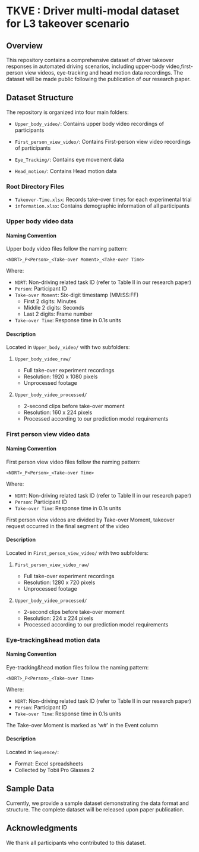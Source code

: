# TKVE : **Driver multi-modal dataset for L3 takeover scenario**

## Overview

This repository contains a comprehensive dataset of driver takeover responses in automated driving scenarios, including upper-body video,first-person view videos, eye-tracking and head motion data recordings. The dataset will be made public following the publication of our research paper.

## Dataset Structure

The repository is organized into four main folders:

- `Upper_body_video/`: Contains upper body video recordings of participants
- `First_person_view_video/`: Contains First-person view video recordings of participants

- `Eye_Tracking/`: Contains eye movement data
- `Head_motion/`: Contains Head motion data

### Root Directory Files

- `Takeover-Time.xlsx`: Records take-over times for each experimental trial
- `information.xlsx`: Contains demographic information of all participants

### Upper body video data

#### Naming Convention

Upper body video files follow the naming pattern:

`<NDRT>_P<Person>_<Take-over Moment>_<Take-over Time>`

Where:

- `NDRT`: Non-driving related task ID (refer to Table II in our research paper)
- `Person`: Participant ID
- `Take-over Moment`: Six-digit timestamp (MM:SS:FF)
  - First 2 digits: Minutes
  - Middle 2 digits: Seconds
  - Last 2 digits: Frame number
- `Take-over Time`: Response time in 0.1s units

#### Description

Located in `Upper_body_video/` with two subfolders:

1. ```
   Upper_body_video_raw/
   ```

   - Full take-over experiment recordings
   - Resolution: 1920 x 1080 pixels
   - Unprocessed footage

2. ```
   Upper_body_video_processed/
   ```

   - 2-second clips before take-over moment
   - Resolution: 160 x 224 pixels
   - Processed according to our prediction model requirements

### First person view video data

#### Naming Convention

First person view video files follow the naming pattern:

`<NDRT>_P<Person>_<Take-over Time>`

Where:

- `NDRT`: Non-driving related task ID (refer to Table II in our research paper)
- `Person`: Participant ID
- `Take-over Time`: Response time in 0.1s units

First person view videos are divided by Take-over Moment, takeover request occurred in the final segment of the video

#### Description

Located in `First_person_view_video/` with two subfolders:

1. ```
   First_person_view_video_raw/
   ```

   - Full take-over experiment recordings
   - Resolution: 1280 x 720 pixels
   - Unprocessed footage

2. ```
   Upper_body_video_processed/
   ```

   - 2-second clips before take-over moment
   - Resolution: 224 x 224 pixels
   - Processed according to our prediction model requirements

### Eye-tracking&head motion data

#### Naming Convention

Eye-tracking&head motion files follow the naming pattern:

`<NDRT>_P<Person>_<Take-over Time>`

Where:

- `NDRT`: Non-driving related task ID (refer to Table II in our research paper)
- `Person`: Participant ID
- `Take-over Time`: Response time in 0.1s units

The Take-over Moment is marked as 'w#' in the Event column

#### Description

Located in `Sequence/`:

- Format: Excel spreadsheets
- Collected by Tobii Pro Glasses 2

## Sample Data

Currently, we provide a sample dataset demonstrating the data format and structure. The complete dataset will be released upon paper publication.



## Acknowledgments

We thank all participants who contributed to this dataset.

